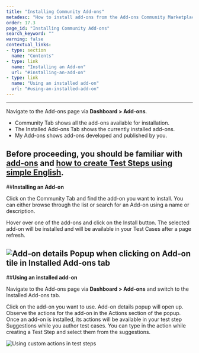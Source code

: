 ```yaml
---
title: "Installing Community Add-ons"
metadesc: "How to install add-ons from the Add-ons Community Marketplace."
order: 17.3
page_id: "Installing Community Add-ons"
search_keyword: ""
warning: false
contextual_links:
- type: section
  name: "Contents"
- type: link
  name: "Installing an Add-on"
  url: "#installing-an-add-on"
- type: link
  name: "Using an installed add-on"
  url: "#using-an-installed-add-on"
---
```

---


Navigate to the Add-ons page via **Dashboard > Add-ons**.

* Community Tab shows all the add-ons available for installation.
* The Installed Add-ons Tab shows the currently installed add-ons.
* My Add-ons shows add-ons developed and published by you.

Before proceeding, you should be familiar with [add-ons](https://testsigma.com/docs/addons/what-is-an-addon/) and [how to create Test Steps using simple English](https://testsigma.com/docs/test-cases/step-types/natural-language/).
---
##**Installing an Add-on**

Click on the Community Tab and find the add-on you want to install. You can either browse through the list or search for an Add-on using a name or description.

Hover over one of the add-ons and click on the Install button. The selected add-on will be installed and will be available in your Test Cases after a page refresh.

![Add-on details Popup when clicking on Add-on tile in Installed Add-ons tab](https://docs.testsigma.com/images/community-marketplace/add-on-details.gif.gif)
---
##**Using an installed add-on**

Navigate to the Add-ons page via **Dashboard > Add-ons** and switch to the Installed Add-ons tab.

Click on the add-on you want to use. Add-on details popup will open up. Observe the actions for the add-on in the Actions section of the popup. Once an add-on is installed, its actions will be available in your test step Suggestions while you author test cases. You can type in the action while creating a Test Step and select them from the suggestions.

![Using custom actions in test steps](https://docs.testsigma.com/images/community-marketplace/custom-addons-in-test-steps.png)

